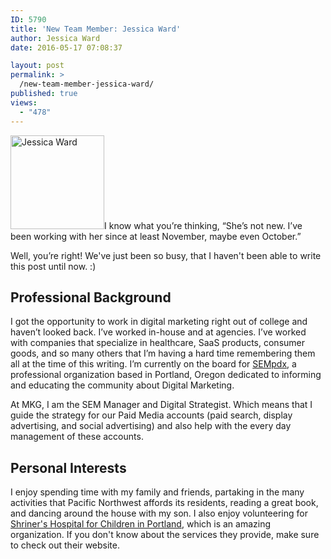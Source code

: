```yaml
---
ID: 5790
title: 'New Team Member: Jessica Ward'
author: Jessica Ward
date: 2016-05-17 07:08:37

layout: post
permalink: >
  /new-team-member-jessica-ward/
published: true
views:
  - "478"
---
```

<img class="alignright size-medium wp-image-5669" src="/wp-content/uploads/2015/11/DSC_0217-300x300.jpg" alt="Jessica Ward" width="150" height="150" />I know what you’re thinking, “She’s not new. I’ve been working with her since at least November, maybe even October.”

Well, you’re right! We've just been so busy, that I haven't been able to write this post until now. :)
<h2>Professional Background</h2>
I got the opportunity to work in digital marketing right out of college and haven’t looked back. I’ve worked in-house and at agencies. I’ve worked with companies that specialize in healthcare, SaaS products, consumer goods, and so many others that I’m having a hard time remembering them all at the time of this writing. I’m currently on the board for <a href="https://www.sempdx.org/" target="_blank">SEMpdx</a>, a professional organization based in Portland, Oregon dedicated to informing and educating the community about Digital Marketing.

At MKG, I am the SEM Manager and Digital Strategist. Which means that I guide the strategy for our Paid Media accounts (paid search, display advertising, and social advertising) and also help with the every day management of these accounts.
<h2>Personal Interests</h2>
I enjoy spending time with my family and friends, partaking in the many activities that Pacific Northwest affords its residents, reading a great book, and dancing around the house with my son. I also enjoy volunteering for <a href="http://www.shrinershospitalsforchildren.org/" target="_blank">Shriner's Hospital for Children in Portland</a>, which is an amazing organization. If you don't know about the services they provide, make sure to check out their website.
